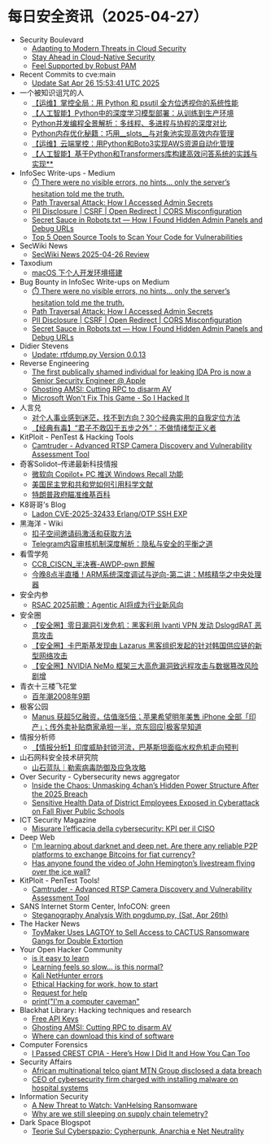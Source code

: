 # 每日安全资讯（2025-04-27）

- Security Boulevard
  - [Adapting to Modern Threats in Cloud Security](https://securityboulevard.com/2025/04/adapting-to-modern-threats-in-cloud-security/?utm_source=rss&utm_medium=rss&utm_campaign=adapting-to-modern-threats-in-cloud-security)
  - [Stay Ahead in Cloud-Native Security](https://securityboulevard.com/2025/04/stay-ahead-in-cloud-native-security/?utm_source=rss&utm_medium=rss&utm_campaign=stay-ahead-in-cloud-native-security)
  - [Feel Supported by Robust PAM](https://securityboulevard.com/2025/04/feel-supported-by-robust-pam/?utm_source=rss&utm_medium=rss&utm_campaign=feel-supported-by-robust-pam)
- Recent Commits to cve:main
  - [Update Sat Apr 26 15:53:41 UTC 2025](https://github.com/trickest/cve/commit/dd65a952dd5c126f82af21cc92870e54f1b75d8d)
- 一个被知识诅咒的人
  - [【运维】掌控全局：用 Python 和 psutil 全方位透视你的系统性能](https://blog.csdn.net/nokiaguy/article/details/147531203)
  - [【人工智能】Python中的深度学习模型部署：从训练到生产环境](https://blog.csdn.net/nokiaguy/article/details/147531176)
  - [Python并发编程全景解析：多线程、多进程与协程的深度对比](https://blog.csdn.net/nokiaguy/article/details/147531149)
  - [Python内存优化秘籍：巧用__slots__与对象池实现高效内存管理](https://blog.csdn.net/nokiaguy/article/details/147531131)
  - [【运维】云端掌控：用Python和Boto3实现AWS资源自动化管理](https://blog.csdn.net/nokiaguy/article/details/147531126)
  - [【人工智能】基于Python和Transformers库构建高效问答系统的实践与实现**](https://blog.csdn.net/nokiaguy/article/details/147531107)
- InfoSec Write-ups - Medium
  - [⏱️ There were no visible errors, no hints… only the server’s hesitation told me the truth.](https://infosecwriteups.com/%EF%B8%8F-there-were-no-visible-errors-no-hints-only-the-servers-hesitation-told-me-the-truth-7b4987f10444?source=rss----7b722bfd1b8d---4)
  - [Path Traversal Attack: How I Accessed Admin Secrets](https://infosecwriteups.com/path-traversal-attack-how-i-accessed-admin-secrets-fa5de1865031?source=rss----7b722bfd1b8d---4)
  - [PII Disclosure | CSRF | Open Redirect | CORS Misconfiguration](https://infosecwriteups.com/chaining-csrf-and-an-open-redirect-leads-to-sensitive-information-disclosure-5915b24bc53b?source=rss----7b722bfd1b8d---4)
  - [Secret Sauce in Robots.txt  — How I Found Hidden Admin Panels and Debug URLs](https://infosecwriteups.com/secret-sauce-in-robots-txt-how-i-found-hidden-admin-panels-and-debug-urls-b7e8a11ea36f?source=rss----7b722bfd1b8d---4)
  - [Top 5 Open Source Tools to Scan Your Code for Vulnerabilities](https://infosecwriteups.com/top-5-open-source-tools-to-scan-your-code-for-vulnerabilities-81ce197167e5?source=rss----7b722bfd1b8d---4)
- SecWiki News
  - [SecWiki News 2025-04-26 Review](http://www.sec-wiki.com/?2025-04-26)
- Taxodium
  - [macOS 下个人开发环境搭建](https://taxodium.ink//setup-macos.html)
- Bug Bounty in InfoSec Write-ups on Medium
  - [⏱️ There were no visible errors, no hints… only the server’s hesitation told me the truth.](https://infosecwriteups.com/%EF%B8%8F-there-were-no-visible-errors-no-hints-only-the-servers-hesitation-told-me-the-truth-7b4987f10444?source=rss----7b722bfd1b8d--bug_bounty)
  - [Path Traversal Attack: How I Accessed Admin Secrets](https://infosecwriteups.com/path-traversal-attack-how-i-accessed-admin-secrets-fa5de1865031?source=rss----7b722bfd1b8d--bug_bounty)
  - [PII Disclosure | CSRF | Open Redirect | CORS Misconfiguration](https://infosecwriteups.com/chaining-csrf-and-an-open-redirect-leads-to-sensitive-information-disclosure-5915b24bc53b?source=rss----7b722bfd1b8d--bug_bounty)
  - [Secret Sauce in Robots.txt  — How I Found Hidden Admin Panels and Debug URLs](https://infosecwriteups.com/secret-sauce-in-robots-txt-how-i-found-hidden-admin-panels-and-debug-urls-b7e8a11ea36f?source=rss----7b722bfd1b8d--bug_bounty)
- Didier Stevens
  - [Update: rtfdump.py Version 0.0.13](https://blog.didierstevens.com/2025/04/26/update-rtfdump-py-version-0-0-13/)
- Reverse Engineering
  - [The first publically shamed individual for leaking IDA Pro is now a Senior Security Engineer @ Apple](https://www.reddit.com/r/ReverseEngineering/comments/1k8aokj/the_first_publically_shamed_individual_for/)
  - [Ghosting AMSI: Cutting RPC to disarm AV](https://www.reddit.com/r/ReverseEngineering/comments/1k89b01/ghosting_amsi_cutting_rpc_to_disarm_av/)
  - [Microsoft Won't Fix This Game - So I Hacked It](https://www.reddit.com/r/ReverseEngineering/comments/1k80d2i/microsoft_wont_fix_this_game_so_i_hacked_it/)
- 人言兑
  - [对个人事业感到迷茫，找不到方向？30个经典实用的自我定位方法](https://blog.axiaoxin.com/post/self-positioning-methods/)
  - [【经典有毒】“君子不救囚于五步之外”：不做情绪型正义者](https://blog.axiaoxin.com/post/dont-rush-to-judge/)
- KitPloit - PenTest &amp; Hacking Tools
  - [Camtruder - Advanced RTSP Camera Discovery and Vulnerability Assessment Tool](http://www.kitploit.com/2025/04/camtruder-advanced-rtsp-camera.html)
- 奇客Solidot–传递最新科技情报
  - [微软向 Copilot+ PC 推送 Windows Recall 功能](https://www.solidot.org/story?sid=81158)
  - [美国民主党和共和党如何引用科学文献](https://www.solidot.org/story?sid=81157)
  - [特朗普政府瞄准维基百科](https://www.solidot.org/story?sid=81156)
- K8哥哥’s Blog
  - [Ladon CVE-2025-32433 Erlang/OTP SSH EXP](http://k8gege.org/p/CVE-2025-32433.html)
- 黑海洋 - Wiki
  - [扣子空间邀请码激活和获取方法](https://blog.upx8.com/4778)
  - [Telegram内容审核机制深度解析：隐私与安全的平衡之道](https://blog.upx8.com/4776)
- 看雪学苑
  - [CCB_CISCN_半决赛-AWDP-pwn 题解](https://mp.weixin.qq.com/s?__biz=MjM5NTc2MDYxMw==&mid=2458593075&idx=1&sn=c67f701e8fdf9598d099a459b941539a&subscene=0)
  - [今晚8点半直播！ARM系统深度调试与逆向-第二讲：M核精华之中央处理器](https://mp.weixin.qq.com/s?__biz=MjM5NTc2MDYxMw==&mid=2458593075&idx=2&sn=cdc39744ae6fb57e1a7cbc3c3c0e7ec5&subscene=0)
- 安全内参
  - [RSAC 2025前瞻：Agentic AI将成为行业新风向](https://mp.weixin.qq.com/s?__biz=MzI4NDY2MDMwMw==&mid=2247514252&idx=1&sn=793450937069e37a1cf229432949e6f4&subscene=0)
- 安全圈
  - [【安全圈】零日漏洞引发危机：黑客利用 Ivanti VPN 发动 DslogdRAT 恶意攻击](https://mp.weixin.qq.com/s?__biz=MzIzMzE4NDU1OQ==&mid=2652069289&idx=1&sn=16bc1c5c2d7fb83e495c4733c49d8cab&subscene=0)
  - [【安全圈】卡巴斯基发现由 Lazarus 黑客组织发起的针对韩国供应链的新型网络攻击](https://mp.weixin.qq.com/s?__biz=MzIzMzE4NDU1OQ==&mid=2652069289&idx=2&sn=daf5471ab2dd7299dc8647e432e95dda&subscene=0)
  - [【安全圈】NVIDIA NeMo 框架三大高危漏洞致远程攻击与数据篡改风险剧增](https://mp.weixin.qq.com/s?__biz=MzIzMzE4NDU1OQ==&mid=2652069289&idx=3&sn=ec5cf76b3bc93780cc966c259505f57d&subscene=0)
- 青衣十三楼飞花堂
  - [百年潮2008年9期](https://mp.weixin.qq.com/s?__biz=MzUzMjQyMDE3Ng==&mid=2247488257&idx=1&sn=7710b585d79752e8972185d452b76888&subscene=0)
- 极客公园
  - [Manus 获超5亿融资，估值涨5倍；苹果希望明年美售 iPhone 全部「印产」；传外卖补贴商家承担一半，京东回应|极客早知道](https://mp.weixin.qq.com/s?__biz=MTMwNDMwODQ0MQ==&mid=2653078267&idx=1&sn=fcceba09f17b3ef8fc1d78e6de82d828&subscene=0)
- 情报分析师
  - [【情报分析】印度威胁封锁河流，巴基斯坦面临水权危机走向预判](https://mp.weixin.qq.com/s?__biz=MzA3Mjc1MTkwOA==&mid=2650560814&idx=1&sn=427579b5b92d2d2f885f29cc1cd8c91c&subscene=0)
- 山石网科安全技术研究院
  - [山石蓝队｜勒索病毒防御及应急攻略](https://mp.weixin.qq.com/s?__biz=MzUzMDUxNTE1Mw==&mid=2247511838&idx=1&sn=3b0c37788b65912aaa4824a4caf86833&subscene=0)
- Over Security - Cybersecurity news aggregator
  - [Inside the Chaos: Unmasking 4chan’s Hidden Power Structure After the 2025 Breach](https://www.osinord.com/post/inside-the-chaos-unmasking-4chan-s-hidden-power-structure-after-the-2025-breach)
  - [Sensitive Health Data of District Employees Exposed in Cyberattack on Fall River Public Schools](https://www.suspectfile.com/sensitive-health-data-of-district-employees-exposed-in-cyberattack-on-fall-river-public-schools/)
- ICT Security Magazine
  - [Misurare l’efficacia della cybersecurity: KPI per il CISO](https://www.ictsecuritymagazine.com/notizie/kpi-ciso/)
- Deep Web
  - [I'm learning about darknet and deep net. Are there any reliable P2P platforms to exchange Bitcoins for fiat currency?](https://www.reddit.com/r/deepweb/comments/1k8d8fj/im_learning_about_darknet_and_deep_net_are_there/)
  - [Has anyone found the video of John Hemington’s livestream flying over the ice wall?](https://www.reddit.com/r/deepweb/comments/1k8hlo5/has_anyone_found_the_video_of_john_hemingtons/)
- KitPloit - PenTest Tools!
  - [Camtruder - Advanced RTSP Camera Discovery and Vulnerability Assessment Tool](http://www.kitploit.com/2025/04/camtruder-advanced-rtsp-camera.html)
- SANS Internet Storm Center, InfoCON: green
  - [Steganography Analysis With pngdump.py, (Sat, Apr 26th)](https://isc.sans.edu/diary/rss/31894)
- The Hacker News
  - [ToyMaker Uses LAGTOY to Sell Access to CACTUS Ransomware Gangs for Double Extortion](https://thehackernews.com/2025/04/toymaker-uses-lagtoy-to-sell-access-to.html)
- Your Open Hacker Community
  - [is it easy to learn](https://www.reddit.com/r/HowToHack/comments/1k8qk7y/is_it_easy_to_learn/)
  - [Learning feels so slow... is this normal?](https://www.reddit.com/r/HowToHack/comments/1k8anfa/learning_feels_so_slow_is_this_normal/)
  - [Kali NetHunter errors](https://www.reddit.com/r/HowToHack/comments/1k8n9uj/kali_nethunter_errors/)
  - [Ethical Hacking for work, how to start](https://www.reddit.com/r/HowToHack/comments/1k81n9w/ethical_hacking_for_work_how_to_start/)
  - [Request for help](https://www.reddit.com/r/HowToHack/comments/1k8bs25/request_for_help/)
  - [print("I'm a computer caveman"](https://www.reddit.com/r/HowToHack/comments/1k8bjim/printim_a_computer_caveman/)
- Blackhat Library: Hacking techniques and research
  - [Free API Keys](https://www.reddit.com/r/blackhat/comments/1k8ehw4/free_api_keys/)
  - [Ghosting AMSI: Cutting RPC to disarm AV](https://www.reddit.com/r/blackhat/comments/1k89cjk/ghosting_amsi_cutting_rpc_to_disarm_av/)
  - [Where can download this kind of software](https://www.reddit.com/r/blackhat/comments/1k8q8oy/where_can_download_this_kind_of_software/)
- Computer Forensics
  - [I Passed CREST CPIA - Here’s How I Did It and How You Can Too](https://www.reddit.com/r/computerforensics/comments/1k8hvvc/i_passed_crest_cpia_heres_how_i_did_it_and_how/)
- Security Affairs
  - [African multinational telco giant MTN Group disclosed a data breach](https://securityaffairs.com/177037/security/african-multinational-telco-giant-mtn-disclosed-a-data-breach.html)
  - [CEO of cybersecurity firm charged with installing malware on hospital systems](https://securityaffairs.com/177020/cyber-crime/ceo-of-cybersecurity-firm-charged-with-installing-malware-on-hospital-systems.html)
- Information Security
  - [A New Threat to Watch: VanHelsing Ransomware](https://www.reddit.com/r/Information_Security/comments/1k8q1k8/a_new_threat_to_watch_vanhelsing_ransomware/)
  - [Why are we still sleeping on supply chain telemetry?](https://www.reddit.com/r/Information_Security/comments/1k87njq/why_are_we_still_sleeping_on_supply_chain/)
- Dark Space Blogspot
  - [Teorie Sul Cyberspazio: Cypherpunk, Anarchia e Net Neutrality](http://darkwhite666.blogspot.com/2025/04/teorie-sul-cyberspazio-cypherpunk.html)
